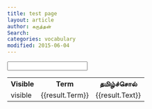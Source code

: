 ```yaml
---
title: test page
layout: article 
author: கருத்தன்
Search:  
categories: vocabulary
modified: 2015-06-04
---
```


<div ng-app="testApp">
<div ng-controller="testController">
<input type="text" ng-model="searchText">
<table>
<tr>
   <th>Visible</th>
   <th>Term</th>
   <th>தமிழ்ச்சொல்</th>
</tr>
<tr ng-repeat="result in results">
<td ng-show="canShowTerm(result.Term)">visible</td>
<td>{{result.Term}}</td>
<td>{{result.Text}}</td>
</tr>
</table>
</div>
</div>